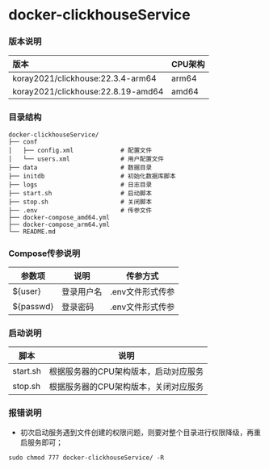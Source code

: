 # docker-clickhouseService

### 版本说明

| 版本                               | CPU架构 |
| :--------------------------------- | ------- |
| koray2021/clickhouse:22.3.4-arm64  | arm64   |
| koray2021/clickhouse:22.8.19-amd64 | amd64   |




### 目录结构

```shell
docker-clickhouseService/
├── conf
│   ├── config.xml             # 配置文件
│   └── users.xml              # 用户配置文件
├── data                       # 数据目录
├── initdb                     # 初始化数据库脚本
├── logs                       # 日志目录
├── start.sh                   # 启动脚本
├── stop.sh                    # 关闭脚本
├── .env                       # 传参文件
├── docker-compose_amd64.yml    
├── docker-compose_arm64.yml     
└── README.md
```



### Compose传参说明


| 参数项            | 说明                                                | 传参方式                         |
| ----------------- | --------------------------------------------------- | -------------------------------- |
| \${user}    | 登录用户名 | \.env文件形式传参 |
| \${passwd}   | 登录密码                        | \.env文件形式传参        |



### 启动说明

| 脚本     | 说明                                  |
| -------- | ------------------------------------- |
| start.sh | 根据服务器的CPU架构版本，启动对应服务 |
| stop.sh  | 根据服务器的CPU架构版本，关闭对应服务 |



### 报错说明

- 初次启动服务遇到文件创建的权限问题，则要对整个目录进行权限降级，再重启服务即可；

```shell
sudo chmod 777 docker-clickhouseService/ -R
```

